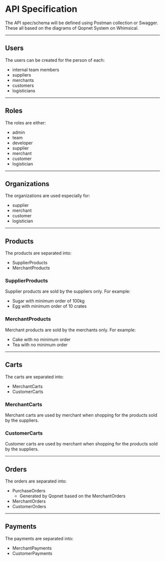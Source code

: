 # API Specification

The API spec/schema will be defined using Postman collection or Swagger.
These all based on the diagrams of Qopnet System on Whimsical.

---

## Users

The users can be created for the person of each:

- internal team members
- suppliers
- merchants
- customers
- logisticians

---

## Roles

The roles are either:

- admin
- team
- developer
- supplier
- merchant
- customer
- logistician

---

## Organizations

The organizations are used especially for:

- supplier
- merchant
- customer
- logistician

---

## Products

The products are separated into:

- SupplierProducts
- MerchantProducts

### SupplierProducts

Supplier products are sold by the suppliers only. For example:

- Sugar with minimum order of 100kg
- Egg with minimum order of 10 crates

### MerchantProducts

Merchant products are sold by the merchants only. For example:

- Cake with no minimum order
- Tea with no minimum order

---

## Carts

The carts are separated into:

- MerchantCarts
- CustomerCarts

### MerchantCarts

Merchant carts are used by merchant when shopping for the products sold by the suppliers.

### CustomerCarts

Customer carts are used by merchant when shopping for the products sold by the suppliers.

---

## Orders

The orders are separated into:

- PurchaseOrders
  - Generated by Qopnet based on the MerchantOrders
- MerchantOrders
- CustomerOrders

---

## Payments

The payments are separated into:

- MerchantPayments
- CustomerPayments

